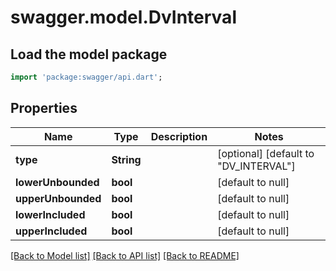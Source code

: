 # swagger.model.DvInterval

## Load the model package
```dart
import 'package:swagger/api.dart';
```

## Properties
Name | Type | Description | Notes
------------ | ------------- | ------------- | -------------
**type** | **String** |  | [optional] [default to &quot;DV_INTERVAL&quot;]
**lowerUnbounded** | **bool** |  | [default to null]
**upperUnbounded** | **bool** |  | [default to null]
**lowerIncluded** | **bool** |  | [default to null]
**upperIncluded** | **bool** |  | [default to null]

[[Back to Model list]](../README.md#documentation-for-models) [[Back to API list]](../README.md#documentation-for-api-endpoints) [[Back to README]](../README.md)

